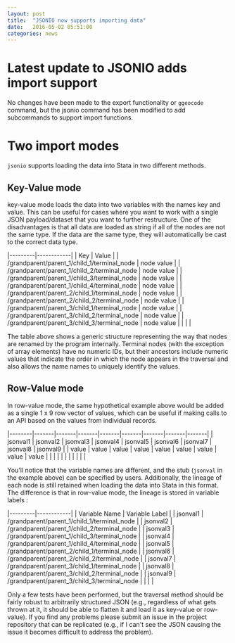 ```yaml
---
layout: post
title:  "JSONIO now supports importing data"
date:   2016-05-02 05:51:00
categories: news
---
```


# Latest update to JSONIO adds import support
No changes have been made to the export functionality or `ggeocode` command, but the jsonio command has been modified to add subcommands to support import functions.  

# Two import modes
`jsonio` supports loading the data into Stata in two different methods.  

## Key-Value mode
key-value mode loads the data into two variables with the names key and value.  This can be useful for cases where you want to work with a single JSON payload/dataset that you want to further restructure. One of the disadvantages is that all data are loaded as string if all of the nodes are not the same type.  If the data are the same type, they will automatically be cast to the correct data type.  

|---------|------------|
|   Key   |    Value   |
| /grandparent/parent\_1/child\_1/terminal\_node | node value |
| /grandparent/parent\_1/child\_2/terminal\_node | node value |
| /grandparent/parent\_1/child\_3/terminal\_node | node value |
| /grandparent/parent\_1/child\_4/terminal\_node | node value |
| /grandparent/parent\_2/child\_1/terminal\_node | node value |
| /grandparent/parent\_2/child\_2/terminal\_node | node value |
| /grandparent/parent\_3/child\_1/terminal\_node | node value |
| /grandparent/parent\_3/child\_2/terminal\_node | node value |
| /grandparent/parent\_3/child\_3/terminal\_node | node value |
|   |   |

The table above shows a generic structure representing the way that nodes are renamed by the program internally.  Terminal nodes (with the exception of array elements) have no numeric IDs, but their ancestors include numeric values that indicate the order in which the node appears in the traversal and also allows the name names to uniquely identify the values.

## Row-Value mode

In row-value mode, the same hypothetical example above would be added as a single 1 x 9 row vector of values, which can be useful if making calls to an API based on the values from individual records.

|--------|-------|-------|-------|-------|-------|-------|-------|-------|
| jsonval1 | jsonval2 | jsonval3 | jsonval4 | jsonval5 | jsonval6 | jsonval7 | jsonval8 | jsonval9 |
| value | value | value | value | value | value | value | value | value |
|   |   |   |   |   |   |   |   |   |
 
You'll notice that the variable names are different, and the stub (`jsonval` in the example above) can be specified by users.  Additionally, the lineage of each node is still retained when loading the data into Stata in this format.  The difference is that in row-value mode, the lineage is stored in variable labels : 

|---------|------------|
| Variable Name   |    Variable Label  |
| jsonval1 | /grandparent/parent\_1/child\_1/terminal\_node |
| jsonval2 | /grandparent/parent\_1/child\_2/terminal\_node |
| jsonval3 | /grandparent/parent\_1/child\_3/terminal\_node |
| jsonval4 | /grandparent/parent\_1/child\_4/terminal\_node |
| jsonval5 | /grandparent/parent\_2/child\_1/terminal\_node |
| jsonval6 | /grandparent/parent\_2/child\_2/terminal\_node |
| jsonval7 | /grandparent/parent\_3/child\_1/terminal\_node |
| jsonval8 | /grandparent/parent\_3/child\_2/terminal\_node |
| jsonval9 | /grandparent/parent\_3/child\_3/terminal\_node |
|     |      |      


Only a few tests have been performed, but the traversal method should be fairly robust to arbitrarily structured JSON (e.g., regardless of what gets thrown at it, it should be able to flatten it and load it as key-value or row-value).  If you find any problems please submit an issue in the project repository that can be replicated (e.g., if I can't see the JSON causing the issue it becomes difficult to address the problem).

